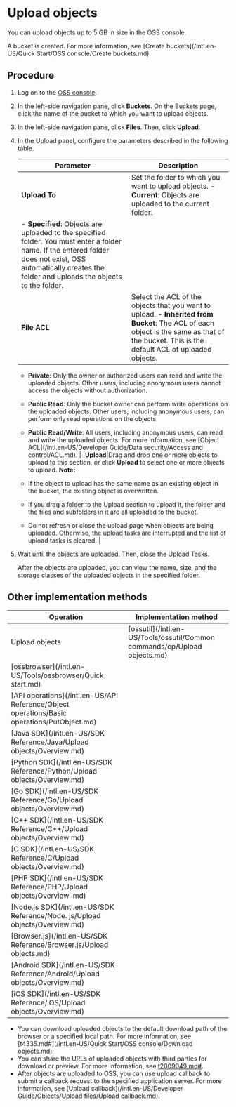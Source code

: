 # Upload objects

You can upload objects up to 5 GB in size in the OSS console.

A bucket is created. For more information, see [Create buckets](/intl.en-US/Quick Start/OSS console/Create buckets.md).

## Procedure

1.  Log on to the [OSS console](https://oss.console.aliyun.com/).

2.  In the left-side navigation pane, click **Buckets**. On the Buckets page, click the name of the bucket to which you want to upload objects.

3.  In the left-side navigation pane, click **Files**. Then, click **Upload**.

4.  In the Upload panel, configure the parameters described in the following table.

    |Parameter|Description|
    |---------|-----------|
    |**Upload To**|Set the folder to which you want to upload objects.     -   **Current**: Objects are uploaded to the current folder.
    -   **Specified**: Objects are uploaded to the specified folder. You must enter a folder name. If the entered folder does not exist, OSS automatically creates the folder and uploads the objects to the folder. |
    |**File ACL**|Select the ACL of the objects that you want to upload.     -   **Inherited from Bucket**: The ACL of each object is the same as that of the bucket. This is the default ACL of uploaded objects.
    -   **Private**: Only the owner or authorized users can read and write the uploaded objects. Other users, including anonymous users cannot access the objects without authorization.
    -   **Public Read**: Only the bucket owner can perform write operations on the uploaded objects. Other users, including anonymous users, can perform only read operations on the objects.
    -   **Public Read/Write**: All users, including anonymous users, can read and write the uploaded objects.
For more information, see [Object ACL](/intl.en-US/Developer Guide/Data security/Access and control/ACL.md). |
    |**Upload**|Drag and drop one or more objects to upload to this section, or click **Upload** to select one or more objects to upload. **Note:**

    -   If the object to upload has the same name as an existing object in the bucket, the existing object is overwritten.
    -   If you drag a folder to the Upload section to upload it, the folder and the files and subfolders in it are all uploaded to the bucket.
    -   Do not refresh or close the upload page when objects are being uploaded. Otherwise, the upload tasks are interrupted and the list of upload tasks is cleared. |

5.  Wait until the objects are uploaded. Then, close the Upload Tasks.

    After the objects are uploaded, you can view the name, size, and the storage classes of the uploaded objects in the specified folder.


## Other implementation methods

|Operation|Implementation method|
|---------|---------------------|
|Upload objects|[ossutil](/intl.en-US/Tools/ossutil/Common commands/cp/Upload objects.md)|
|[ossbrowser](/intl.en-US/Tools/ossbrowser/Quick start.md)|
|[API operations](/intl.en-US/API Reference/Object operations/Basic operations/PutObject.md)|
|[Java SDK](/intl.en-US/SDK Reference/Java/Upload objects/Overview.md)|
|[Python SDK](/intl.en-US/SDK Reference/Python/Upload objects/Overview.md)|
|[Go SDK](/intl.en-US/SDK Reference/Go/Upload objects/Overview.md)|
|[C++ SDK](/intl.en-US/SDK Reference/C++/Upload objects/Overview.md)|
|[C SDK](/intl.en-US/SDK Reference/C/Upload objects/Overview.md)|
|[PHP SDK](/intl.en-US/SDK Reference/PHP/Upload objects/Overview .md)|
|[Node.js SDK](/intl.en-US/SDK Reference/Node. js/Upload objects/Overview.md)|
|[Browser.js](/intl.en-US/SDK Reference/Browser.js/Upload objects.md)|
|[Android SDK](/intl.en-US/SDK Reference/Android/Upload objects/Overview.md)|
|[iOS SDK](/intl.en-US/SDK Reference/iOS/Upload objects/Overview.md)|

-   You can download uploaded objects to the default download path of the browser or a specified local path. For more information, see [t4335.md\#](/intl.en-US/Quick Start/OSS console/Download objects.md).
-   You can share the URLs of uploaded objects with third parties for download or preview. For more information, see [t2009049.md\#]().
-   After objects are uploaded to OSS, you can use upload callback to submit a callback request to the specified application server. For more information, see [Upload callback](/intl.en-US/Developer Guide/Objects/Upload files/Upload callback.md).

